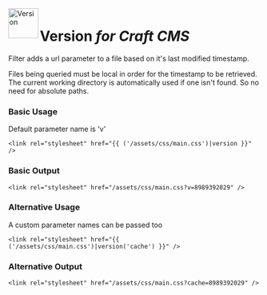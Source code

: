 <img src="http://i.imgur.com/ZVOOvBp.png" alt="Version" align="left" height="60" />

# Version *for Craft CMS*

Filter adds a url parameter to a file based on it's last modified timestamp.

Files being queried must be local in order for the timestamp to be retrieved. The current working directory is automatically used if one isn't found. So no need for absolute paths.

### Basic Usage
Default parameter name is 'v'
```
<link rel="stylesheet" href="{{ ('/assets/css/main.css')|version }}" />
```
### Basic Output
```
<link rel="stylesheet" href="/assets/css/main.css?v=8989392029" />
```

### Alternative Usage
A custom parameter names can be passed too
```
<link rel="stylesheet" href="{{ ('/assets/css/main.css')|version('cache') }}" />
```
### Alternative Output
```
<link rel="stylesheet" href="/assets/css/main.css?cache=8989392029" />
```
